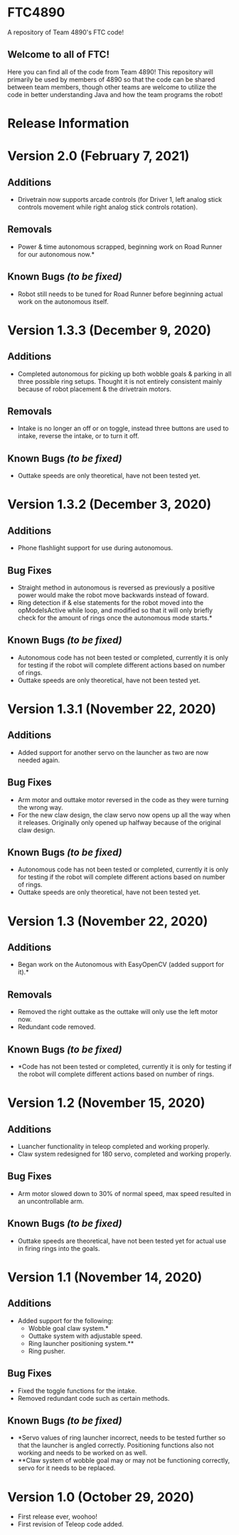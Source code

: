 # FTC4890
A repository of Team 4890's FTC code!

## Welcome to all of FTC!
Here you can find all of the code from Team 4890!
This repository will primarily be used by members of 4890 so that the code can be shared between team members, though other teams are welcome to utilize the code in better understanding Java and how the team programs the robot! 

# Release Information

# Version 2.0 (February 7, 2021)

## Additions

- Drivetrain now supports arcade controls (for Driver 1, left analog stick controls movement while right analog stick controls rotation).

## Removals

- Power & time autonomous scrapped, beginning work on Road Runner for our autonomous now.*

## Known Bugs *(to be fixed)*

* Robot still needs to be tuned for Road Runner before beginning actual work on the autonomous itself.

# Version 1.3.3 (December 9, 2020)

## Additions

- Completed autonomous for picking up both wobble goals & parking in all three possible ring setups. Thought it is not entirely consistent mainly because of robot placement & the drivetrain motors.

## Removals

- Intake is no longer an off or on toggle, instead three buttons are used to intake, reverse the intake, or to turn it off.

## Known Bugs *(to be fixed)*

- Outtake speeds are only theoretical, have not been tested yet.

# Version 1.3.2 (December 3, 2020)

## Additions

- Phone flashlight support for use during autonomous.

## Bug Fixes

- Straight method in autonomous is reversed as previously a positive power would make the robot move backwards instead of foward.
- Ring detection if & else statements for the robot moved into the opModeIsActive while loop, and modified so that it will only briefly check for the amount of rings once the autonomous mode starts.*

## Known Bugs *(to be fixed)*

* Autonomous code has not been tested or completed, currently it is only for testing if the robot will complete different actions based on number of rings.
* Outtake speeds are only theoretical, have not been tested yet.

# Version 1.3.1 (November 22, 2020)

## Additions

- Added support for another servo on the launcher as two are now needed again.

## Bug Fixes

- Arm motor and outtake motor reversed in the code as they were turning the wrong way.
- For the new claw design, the claw servo now opens up all the way when it releases. Originally only opened up halfway because of the original claw design.

## Known Bugs *(to be fixed)*

* Autonomous code has not been tested or completed, currently it is only for testing if the robot will complete different actions based on number of rings.
* Outtake speeds are only theoretical, have not been tested yet.

# Version 1.3 (November 22, 2020)

## Additions

- Began work on the Autonomous with EasyOpenCV (added support for it).*

## Removals

- Removed the right outtake as the outtake will only use the left motor now.
- Redundant code removed.

## Known Bugs *(to be fixed)*

* *Code has not been tested or completed, currently it is only for testing if the robot will complete different actions based on number of rings.

# Version 1.2 (November 15, 2020)

## Additions

- Luancher functionality in teleop completed and working properly.
- Claw system redesigned for 180 servo, completed and working properly.

## Bug Fixes

- Arm motor slowed down to 30% of normal speed, max speed resulted in an uncontrollable arm.

## Known Bugs *(to be fixed)*

* Outtake speeds are theoretical, have not been tested yet for actual use in firing rings into the goals.

# Version 1.1 (November 14, 2020)

## Additions

* Added support for the following: 
   - Wobble goal claw system.*
   - Outtake system with adjustable speed.
   - Ring launcher positioning system.** 
   - Ring pusher.

## Bug Fixes

* Fixed the toggle functions for the intake.
* Removed redundant code such as certain methods. 

## Known Bugs *(to be fixed)*

* *Servo values of ring launcher incorrect, needs to be tested further so that the launcher is angled correctly. Positioning functions also not working and needs to be worked on as well.
* **Claw system of wobble goal may or may not be functioning correctly, servo for it needs to be replaced.

# Version 1.0 (October 29, 2020) 

* First release ever, woohoo!
* First revision of Teleop code added.

